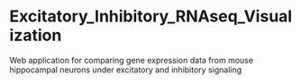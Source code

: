# Excitatory_Inhibitory_RNAseq_Visualization
Web application for comparing gene expression data from mouse hippocampal neurons under excitatory and inhibitory signaling
